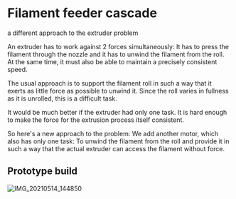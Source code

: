 # Filament feeder cascade
a different approach to the extruder problem

An extruder has to work against 2 forces simultaneously: It has to press the filament through the nozzle and it has to unwind the filament from the roll. At the same time, it must also be able to maintain a precisely consistent speed.

The usual approach is to support the filament roll in such a way that it exerts as little force as possible to unwind it. Since the roll varies in fullness as it is unrolled, this is a difficult task.

It would be much better if the extruder had only one task. It is hard enough to make the force for the extrusion process itself consistent.

So here's a new approach to the problem: We add another motor, which also has only one task: To unwind the filament from the roll and provide it in such a way that the actual extruder can access the filament without force.

## Prototype build

![IMG_20210514_144850](https://user-images.githubusercontent.com/3326711/118272950-a1234e00-b4c3-11eb-8c8a-8284dd5ae31d.jpg)
